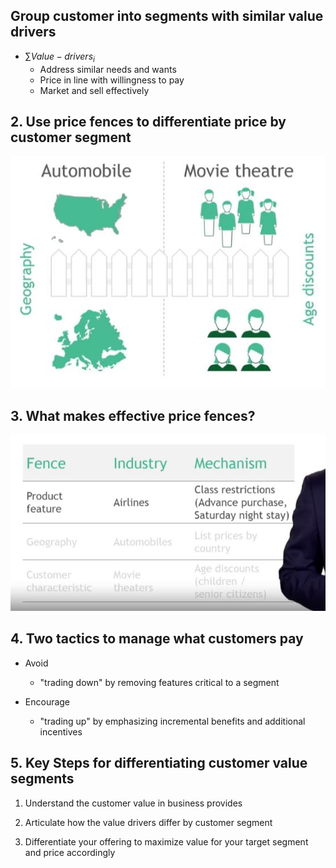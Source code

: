 ## Group customer into segments with similar value drivers

- $\sum Value-drivers_i$
    - Address similar needs and wants
    - Price in line with willingness to pay
    - Market and sell effectively

## 2. Use price fences to differentiate price by customer segment

<img src="Img/05_Differentiating_Customer_Value_by_Customer_Segment_1.jpg">


## 3. What makes effective price fences?

<img src="Img/05_Differentiating_Customer_Value_by_Customer_Segment_2.jpg">

## 4. Two tactics to manage what customers pay

- Avoid 
    - "trading down" by removing features critical to a segment

- Encourage
    - "trading up" by emphasizing incremental benefits and additional incentives

## 5. Key Steps for differentiating customer value segments

1. Understand the customer value in business provides

2. Articulate how the value drivers differ by customer segment

3. Differentiate your offering to maximize value for your target segment and price accordingly

